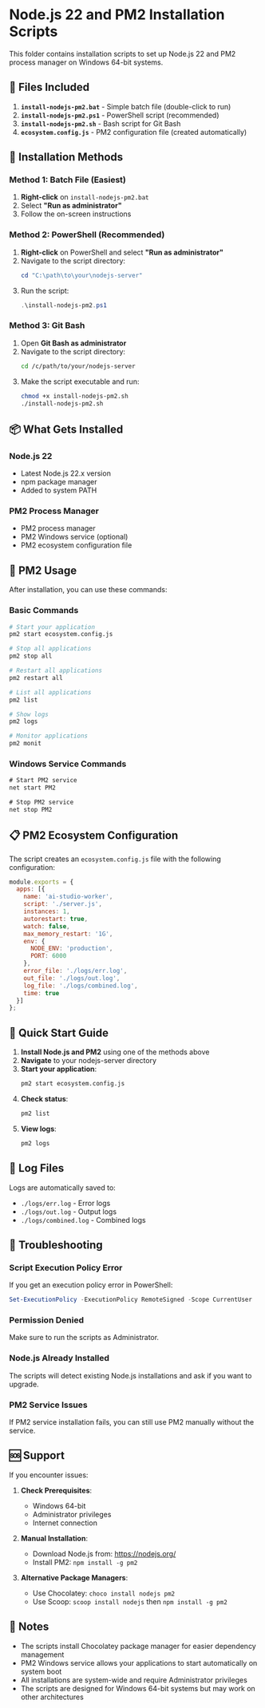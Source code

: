 # Node.js 22 and PM2 Installation Scripts

This folder contains installation scripts to set up Node.js 22 and PM2 process manager on Windows 64-bit systems.

## 📁 Files Included

1. **`install-nodejs-pm2.bat`** - Simple batch file (double-click to run)
2. **`install-nodejs-pm2.ps1`** - PowerShell script (recommended)
3. **`install-nodejs-pm2.sh`** - Bash script for Git Bash
4. **`ecosystem.config.js`** - PM2 configuration file (created automatically)

## 🚀 Installation Methods

### Method 1: Batch File (Easiest)
1. **Right-click** on `install-nodejs-pm2.bat`
2. Select **"Run as administrator"**
3. Follow the on-screen instructions

### Method 2: PowerShell (Recommended)
1. **Right-click** on PowerShell and select **"Run as administrator"**
2. Navigate to the script directory:
   ```powershell
   cd "C:\path\to\your\nodejs-server"
   ```
3. Run the script:
   ```powershell
   .\install-nodejs-pm2.ps1
   ```

### Method 3: Git Bash
1. Open **Git Bash as administrator**
2. Navigate to the script directory:
   ```bash
   cd /c/path/to/your/nodejs-server
   ```
3. Make the script executable and run:
   ```bash
   chmod +x install-nodejs-pm2.sh
   ./install-nodejs-pm2.sh
   ```

## 📦 What Gets Installed

### Node.js 22
- Latest Node.js 22.x version
- npm package manager
- Added to system PATH

### PM2 Process Manager
- PM2 process manager
- PM2 Windows service (optional)
- PM2 ecosystem configuration file

## 🔧 PM2 Usage

After installation, you can use these commands:

### Basic Commands
```bash
# Start your application
pm2 start ecosystem.config.js

# Stop all applications
pm2 stop all

# Restart all applications
pm2 restart all

# List all applications
pm2 list

# Show logs
pm2 logs

# Monitor applications
pm2 monit
```

### Windows Service Commands
```cmd
# Start PM2 service
net start PM2

# Stop PM2 service
net stop PM2
```

## 📋 PM2 Ecosystem Configuration

The script creates an `ecosystem.config.js` file with the following configuration:

```javascript
module.exports = {
  apps: [{
    name: 'ai-studio-worker',
    script: './server.js',
    instances: 1,
    autorestart: true,
    watch: false,
    max_memory_restart: '1G',
    env: {
      NODE_ENV: 'production',
      PORT: 6000
    },
    error_file: './logs/err.log',
    out_file: './logs/out.log',
    log_file: './logs/combined.log',
    time: true
  }]
};
```

## 🚀 Quick Start Guide

1. **Install Node.js and PM2** using one of the methods above
2. **Navigate** to your nodejs-server directory
3. **Start your application**:
   ```bash
   pm2 start ecosystem.config.js
   ```
4. **Check status**:
   ```bash
   pm2 list
   ```
5. **View logs**:
   ```bash
   pm2 logs
   ```

## 📁 Log Files

Logs are automatically saved to:
- `./logs/err.log` - Error logs
- `./logs/out.log` - Output logs  
- `./logs/combined.log` - Combined logs

## 🔧 Troubleshooting

### Script Execution Policy Error
If you get an execution policy error in PowerShell:
```powershell
Set-ExecutionPolicy -ExecutionPolicy RemoteSigned -Scope CurrentUser
```

### Permission Denied
Make sure to run the scripts as Administrator.

### Node.js Already Installed
The scripts will detect existing Node.js installations and ask if you want to upgrade.

### PM2 Service Issues
If PM2 service installation fails, you can still use PM2 manually without the service.

## 🆘 Support

If you encounter issues:

1. **Check Prerequisites**:
   - Windows 64-bit
   - Administrator privileges
   - Internet connection

2. **Manual Installation**:
   - Download Node.js from: https://nodejs.org/
   - Install PM2: `npm install -g pm2`

3. **Alternative Package Managers**:
   - Use Chocolatey: `choco install nodejs pm2`
   - Use Scoop: `scoop install nodejs` then `npm install -g pm2`

## 📝 Notes

- The scripts install Chocolatey package manager for easier dependency management
- PM2 Windows service allows your applications to start automatically on system boot
- All installations are system-wide and require Administrator privileges
- The scripts are designed for Windows 64-bit systems but may work on other architectures
